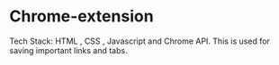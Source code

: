 # Chrome-extension
Tech Stack: HTML , CSS , Javascript and Chrome API. This is used for saving important links and tabs.
